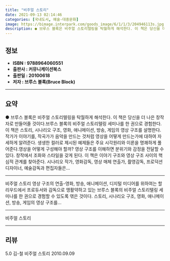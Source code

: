 ```yaml
---
title: "비주얼 스토리"
date: 2021-09-13 02:14:46
categories: [국내도서, 예술-대중문화]
image: https://bimage.interpark.com/goods_image/6/1/1/3/204946113s.jpg
description: ● 브루스 블록은 비주얼 스토리텔링을 탁월하게 해석한다. 이 책은 당신을 더 나은 창작자로 만들어줄 것이다.브루스 블록의 비주얼 스토리텔링 세미나를 한 권으로 경험한다. 이 책은 스토리, 시나리오 구조, 영화, 애니메이션, 방송, 게임의 영상 구조를 설명한다. 작가가 이야기를, 작곡가
---
```


## **정보**

- **ISBN : 9788964060551**
- **출판사 : 커뮤니케이션북스**
- **출판일 : 20100618**
- **저자 : 브루스 블록(Bruce Block)**

------



## **요약**

●  브루스 블록은 비주얼 스토리텔링을 탁월하게 해석한다. 이 책은 당신을 더 나은 창작자로 만들어줄 것이다.브루스 블록의 비주얼 스토리텔링 세미나를 한 권으로 경험한다. 이 책은 스토리, 시나리오 구조, 영화, 애니메이션, 방송, 게임의 영상 구조를 설명한다. 작가가 이야기를, 작곡가가 음악을 만드는 것처럼 영상을 어떻게 만드는가에 대하여 자세하게 알려준다. 생생한 컬러로 제시된 예제들은 주요 시각원리와 이론을 명쾌하게 풀어준다.영상을 어떻게 구성해야 할까? 영상 구조를 이해하면 분위기와 감정을 전달할 수 있다. 창작에서 조화와 스타일을 갖게 된다. 이 책은 이야기 구조와 영상 구조 사이의 핵심적 관계를 찾아준다. 시나리오 작가, 영화감독, 영상 매체 연출가, 촬영감독, 프로덕션 디자이너, 예술감독과 편집자들은...

------

비주얼 스토리 영상 구조의 연출-영화, 방송, 애니메이션, 디지털 미디어를 위하여는 할리우드에서 프로듀서와 감독으로 맹활약하고 있는 브루스 블록의 비주얼 스토리텔링 세미나를 한 권으로 경험할 수 있도록 엮은 것이다. 스토리, 시나리오 구조, 영화, 애니메이션, 방송, 게임의 영상 구조를... 

------


비주얼 스토리 

------


## **리뷰** 

5.0 김-철 비주얼 스토리 2010.09.09 <br/>